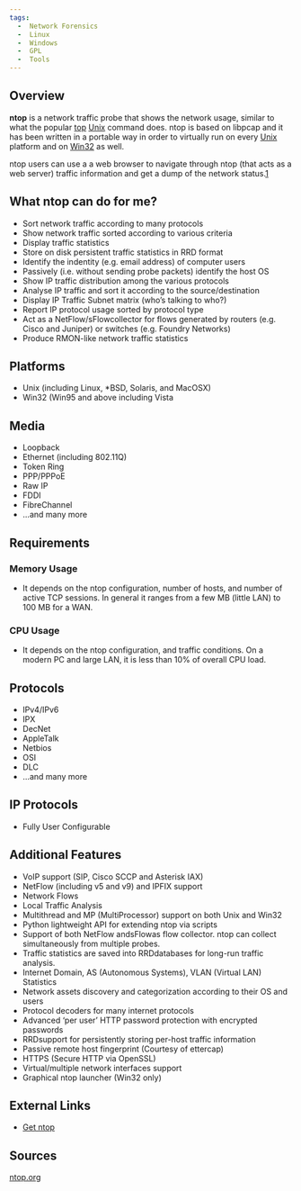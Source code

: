 ```yaml
---
tags:
  -  Network Forensics
  -  Linux
  -  Windows
  -  GPL
  -  Tools
---
```

## Overview

**ntop** is a network traffic probe that shows the network usage,
similar to what the popular [top](top.md)
[Unix](unix.md) command does. ntop is based on libpcap and it
has been written in a portable way in order to virtually run on every
[Unix](unix.md) platform and on [Win32](Windows "wikilink") as
well.

ntop users can use a a web browser to navigate through ntop (that acts
as a web server) traffic information and get a dump of the network
status.[1](http://www.ntop.org/products/ntop/)

## What ntop can do for me?

- Sort network traffic according to many protocols
- Show network traffic sorted according to various criteria
- Display traffic statistics
- Store on disk persistent traffic statistics in RRD format
- Identify the indentity (e.g. email address) of computer users
- Passively (i.e. without sending probe packets) identify the host OS
- Show IP traffic distribution among the various protocols
- Analyse IP traffic and sort it according to the source/destination
- Display IP Traffic Subnet matrix (who’s talking to who?)
- Report IP protocol usage sorted by protocol type
- Act as a NetFlow/sFlowcollector for flows generated by routers (e.g.
  Cisco and Juniper) or switches (e.g. Foundry Networks)
- Produce RMON-like network traffic statistics

## Platforms

- Unix (including Linux, \*BSD, Solaris, and MacOSX)
- Win32 (Win95 and above including Vista

## Media

- Loopback
- Ethernet (including 802.11Q)
- Token Ring
- PPP/PPPoE
- Raw IP
- FDDI
- FibreChannel
- ...and many more

## Requirements

### Memory Usage

- It depends on the ntop configuration, number of hosts, and number of
  active TCP sessions. In general it ranges from a few MB (little LAN)
  to 100 MB for a WAN.

### CPU Usage

- It depends on the ntop configuration, and traffic conditions. On a
  modern PC and large LAN, it is less than 10% of overall CPU load.

## Protocols

- IPv4/IPv6
- IPX
- DecNet
- AppleTalk
- Netbios
- OSI
- DLC
- …and many more

## IP Protocols

- Fully User Configurable

## Additional Features

- VoIP support (SIP, Cisco SCCP and Asterisk IAX)
- NetFlow (including v5 and v9) and IPFIX support
- Network Flows
- Local Traffic Analysis
- Multithread and MP (MultiProcessor) support on both Unix and Win32
- Python lightweight API for extending ntop via scripts
- Support of both NetFlow andsFlowas flow collector. ntop can collect
  simultaneously from multiple probes.
- Traffic statistics are saved into RRDdatabases for long-run traffic
  analysis.
- Internet Domain, AS (Autonomous Systems), VLAN (Virtual LAN)
  Statistics
- Network assets discovery and categorization according to their OS and
  users
- Protocol decoders for many internet protocols
- Advanced ‘per user’ HTTP password protection with encrypted passwords
- RRDsupport for persistently storing per-host traffic information
- Passive remote host fingerprint (Courtesy of ettercap)
- HTTPS (Secure HTTP via OpenSSL)
- Virtual/multiple network interfaces support
- Graphical ntop launcher (Win32 only)

## External Links

- [Get ntop](http://www.ntop.org/get-started/download/)

## Sources

[ntop.org](http://www.ntop.org/products/ntop/)
